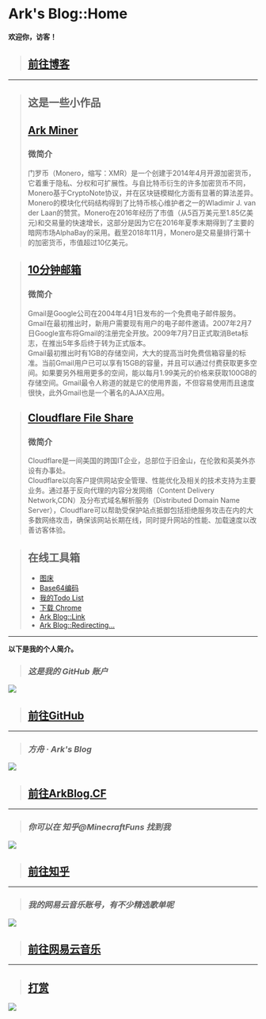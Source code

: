 # Ark's Blog::Home

**欢迎你，访客！**

> ## [前往博客](/blog/?src=www.arkf.xyz)
-----------------------------

> ## 这是一些小作品
> ## [Ark Miner](/link/KqhP.html?src=www.arkf.xyz)  
> ### 微简介
> 门罗币（Monero，缩写：XMR）是一个创建于2014年4月开源加密货币，它着重于隐私、分权和可扩展性。与自比特币衍生的许多加密货币不同，Monero基于CryptoNote协议，并在区块链模糊化方面有显著的算法差异。Monero的模块化代码结构得到了比特币核心维护者之一的Wladimir J. van der Laan的赞赏。Monero在2016年经历了市值（从5百万美元至1.85亿美元)和交易量的快速增长，这部分是因为它在2016年夏季末期得到了主要的暗网市场AlphaBay的采用。截至2018年11月，Monero是交易量排行第十的加密货币，市值超过10亿美元。  

<script async src="//pagead2.googlesyndication.com/pagead/js/adsbygoogle.js"></script>
<ins class="adsbygoogle"
     style="display:block; text-align:center;"
     data-ad-layout="in-article"
     data-ad-format="fluid"
     data-ad-client="ca-pub-4161171709893056"
     data-ad-slot="3017846475"></ins>
<script>
     (adsbygoogle = window.adsbygoogle || []).push({});
</script>

> ## [10分钟邮箱](/link/W4nz.html?src=www.arkf.xyz)    
> ### 微简介  
> Gmail是Google公司在2004年4月1日发布的一个免费电子邮件服务。Gmail在最初推出时，新用户需要现有用户的电子邮件邀请。2007年2月7日Google宣布将Gmail的注册完全开放。2009年7月7日正式取消Beta标志，在推出5年多后终于转为正式版本。  
> Gmail最初推出时有1GB的存储空间，大大的提高当时免费信箱容量的标准。当前Gmail用户已可以享有15GB的容量，并且可以通过付费获取更多空间。如果要另外租用更多的空间，能以每月1.99美元的价格来获取100GB的存储空间。Gmail最令人称道的就是它的使用界面，不但容易使用而且速度很快，此外Gmail也是一个著名的AJAX应用。  

<script async src="//pagead2.googlesyndication.com/pagead/js/adsbygoogle.js"></script>
<ins class="adsbygoogle"
     style="display:block; text-align:center;"
     data-ad-layout="in-article"
     data-ad-format="fluid"
     data-ad-client="ca-pub-4161171709893056"
     data-ad-slot="3017846475"></ins>
<script>
     (adsbygoogle = window.adsbygoogle || []).push({});
</script>

> ## [Cloudflare File Share](/link/SHrL.html?src=www.arkf.xyz)  
> ### 微简介   
> Cloudflare是一间美国的跨国IT企业，总部位于旧金山，在伦敦和英美外亦设有办事处。  
> Cloudflare以向客户提供网站安全管理、性能优化及相关的技术支持为主要业务。通过基于反向代理的内容分发网络（Content Delivery Network,CDN）及分布式域名解析服务（Distributed Domain Name Server），Cloudflare可以帮助受保护站点抵御包括拒绝服务攻击在内的大多数网络攻击，确保该网站长期在线，同时提升网站的性能、加载速度以改善访客体验。  

<script async src="//pagead2.googlesyndication.com/pagead/js/adsbygoogle.js"></script>
<ins class="adsbygoogle"
     style="display:block; text-align:center;"
     data-ad-layout="in-article"
     data-ad-format="fluid"
     data-ad-client="ca-pub-4161171709893056"
     data-ad-slot="3017846475"></ins>
<script>
     (adsbygoogle = window.adsbygoogle || []).push({});
</script>

> ## 在线工具箱
> * [图床](/epic/?src=www.arkf.xyz)
> * [Base64编码](/base64/?src=www.arkf.xyz)
> * [我的Todo List](/blog/todo/?src=www.arkf.xyz)
> * [下载 Chrome](/chrome-download/?src=www.arkf.xyz)
> * [Ark Blog::Link](https://link.arkf.xyz/?src=homepage)
> * [Ark Blog::Redirecting…](https://lkpo0v.github.io/?src=hp)

-----------------------------

<script async src="//pagead2.googlesyndication.com/pagead/js/adsbygoogle.js"></script>
<ins class="adsbygoogle"
     style="display:block; text-align:center;"
     data-ad-layout="in-article"
     data-ad-format="fluid"
     data-ad-client="ca-pub-4161171709893056"
     data-ad-slot="3017846475"></ins>
<script>
     (adsbygoogle = window.adsbygoogle || []).push({});
</script>

**以下是我的个人简介。**

> ### *这是我的 GitHub 账户*
[![](https://cdn.jsdelivr.net/gh/lkpo0v/d1n3/ww2.sinaimg.cn/large/005BYqpgly1g01dh1xi0cj30vp0kzjzm.jpg)](/link/wlqe.html?src=www.arkf.xyz)

> ## [前往GitHub](/link/wlqe.html?src=www.arkf.xyz&token=RDf5UV2Y2FsFrizY)
-----------------------------

> ### *方舟 · Ark's Blog*
[![](https://cdn.jsdelivr.net/gh/lkpo0v/d1n3/ww2.sinaimg.cn/large/005BYqpgly1g01dhwhi0rj31c00ltx2w.jpg)](/link/yXxR.html?src=www.arkf.xyz)

> ## [前往ArkBlog.CF](/link/yXxR.html?src=www.arkf.xyz&token=RDf5UV2Y2FsFrizY)
-----------------------------

<script async src="//pagead2.googlesyndication.com/pagead/js/adsbygoogle.js"></script>
<!-- il7YNvMMUbbbz7q8 -->
<ins class="adsbygoogle"
     style="display:block"
     data-ad-client="ca-pub-4161171709893056"
     data-ad-slot="9948532008"
     data-ad-format="auto"
     data-full-width-responsive="true"></ins>
<script>
(adsbygoogle = window.adsbygoogle || []).push({});
</script>

> ### *你可以在 知乎@MinecraftFuns 找到我*
[![](https://cdn.jsdelivr.net/gh/lkpo0v/d1n3/ww2.sinaimg.cn/large/005BYqpgly1g01didpnl0j30vv0lo7gk.jpg)](/link/zU9A.html?src=www.arkf.xyz)

> ## [前往知乎](/link/zU9A.html?src=www.arkf.xyz&token=RDf5UV2Y2FsFrizY)
-----------------------------

> ### *我的网易云音乐账号，有不少精选歌单呢*
[![](https://cdn.jsdelivr.net/gh/lkpo0v/d1n3/ww2.sinaimg.cn/large/005BYqpgly1g01diuv3jcj30rw0kadk3.jpg)](/link/aXJZ.html?src=www.arkf.xyz)

> ## [前往网易云音乐](/link/aXJZ.html?src=www.arkf.xyz)
-----------------------------

> ## [打赏](/donations?src=www.arkf.xyz&token=RDf5UV2Y2FsFrizY)

<script async src="//pagead2.googlesyndication.com/pagead/js/adsbygoogle.js"></script>
<!-- Q711scUVrV4DkyFQ -->
<ins class="adsbygoogle"
     style="display:block"
     data-ad-client="ca-pub-4161171709893056"
     data-ad-slot="1810542752"
     data-ad-format="auto"
     data-full-width-responsive="true"></ins>
<script>
(adsbygoogle = window.adsbygoogle || []).push({});
</script>

![](https://cdn.jsdelivr.net/gh/lkpo0v/d1n3/ww2.sinaimg.cn/large/005BYqpgly1g01dwo3j72j308c01o080.jpg)

<!-- Global site tag (gtag.js) - Google Analytics -->
<script async src="https://www.googletagmanager.com/gtag/js?id=UA-116309064-2"></script>
<script>
  window.dataLayer = window.dataLayer || [];
  function gtag(){dataLayer.push(arguments);}
  gtag('js', new Date());
  gtag('config', 'UA-116309064-2');
</script>

<!-- Google AdSense -->
<script async src="//pagead2.googlesyndication.com/pagead/js/adsbygoogle.js"></script>
<script>
     (adsbygoogle = window.adsbygoogle || []).push({
          google_ad_client: "ca-pub-4161171709893056",
          enable_page_level_ads: true
     });
</script>
